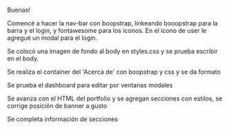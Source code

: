 Buenas!

Comencé a hacer la nav-bar con boopstrap, linkeando booopstrap para la barra y el login, y fontawesome para los iconos. En el icono de user le agregué un modal para el login.

Se colocó una imagen de fondo al body en styles.css y se prueba escribir en el body.

Se realiza el container del 'Acerca de' con boopstrap y css y se da formato

Se prueba el dashboard para editar por ventanas modales

Se avanza con el HTML del portfolio y se agregan secciones con estilos, se corrige posición de banner a gusto

Se completa información de secciones